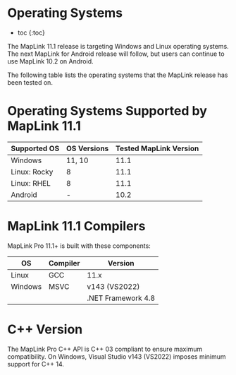 # Operating Systems

* toc
{:toc}

The MapLink 11.1 release is targeting Windows and Linux operating systems. The next MapLink for Android release will follow, but users can continue to use MapLink 10.2 on Android.

The following table lists the operating systems that the MapLink release has been tested on. 

# Operating Systems Supported by MapLink 11.1

| Supported OS | OS Versions | Tested MapLink Version |
| ----- | ----- | ----- |
| Windows | 11, 10 | 11.1 |
| Linux: Rocky | 8 | 11.1 |
| Linux: RHEL | 8 | 11.1 |
| Android | - | 10.2 |

# MapLink 11.1 Compilers

MapLink Pro 11.1+ is built with these components:

| OS | Compiler | Version |
| ----- | ----- | ----- |
| Linux | GCC | 11.x |
| Windows | MSVC | v143 (VS2022) |
|  |  | .NET Framework 4.8 |

# C++ Version
The MapLink Pro C++ API is C++ 03 compliant to ensure maximum compatibility.
On Windows, Visual Studio v143 (VS2022) imposes minimum support for C++ 14.
